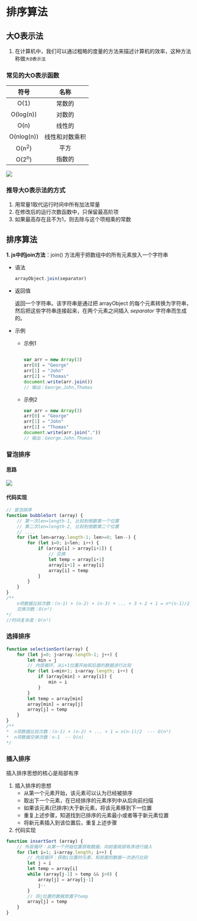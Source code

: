 # 排序算法

## 大O表示法

1. 在计算机中，我们可以通过粗略的度量的方法来描述计算机的效率，这种方法称做`大O表示法`

### 常见的大O表示函数

|    符号    | 名称 |
| :--------: | :--: |
|    O(1)    | 常数的 |
| O(log(n))  | 对数的 |
|    O(n)    | 线性的 |
| O(nlog(n)) | 线性和对数乘积 |
|   O(n<sup>2</sup>)    | 平方 |
|     O(2<sup>n</sup>)     | 指数的 |

   ![](E:\GitResort\CodePractice\笔记\img\Snipaste_2020-04-03_13-47-03.PNG)

### 推导大O表示法的方式

1. 用常量1取代运行时间中所有加法常量
2. 在修改后的运行次数函数中，只保留最高阶项
3. 如果最高存在且不为1，则去除与这个项相乘的常数

## 排序算法

**1. js中的join方法**：join() 方法用于把数组中的所有元素放入一个字符串

- 语法

  ```javascript
  arrayObject.join(separator)
  ```

- 返回值

  返回一个字符串。该字符串是通过把 arrayObject 的每个元素转换为字符串，然后把这些字符串连接起来，在两个元素之间插入 *separator* 字符串而生成的。

- 示例

  + 示例1

    ```javascript
    
    var arr = new Array(3)
    arr[0] = "George"
    arr[1] = "John"
    arr[2] = "Thomas"
    document.write(arr.join())
    // 输出：George,John,Thomas
    ```

  + 示例2

    ```javascript
    var arr = new Array(3)
    arr[0] = "George"
    arr[1] = "John"
    arr[2] = "Thomas"
    document.write(arr.join("."))
    // 输出：George.John.Thomas
    ```
### 冒泡排序

#### 思路

![](E:\GitResort\CodePractice\笔记\img\Snipaste_2020-04-03_15-52-13.PNG)

#### 代码实现

```javascript
// 冒泡排序
function bubbleSort (array) {
    // 第一次len=length-1, 比较到倒数第一个位置
    // 第二次len=length-2, 比较到倒数第二个位置
    // ....
    for (let len=array.length-1; len>=0; len--) {
        for (let i=0; i<len; i++) {
            if (array[i] > array[i+1]) {
                // 交换
                let temp = array[i+1]
                array[i+1] = array[i]
                array[i] = temp
            }
        }
    }
}
/**
	n项数据比较次数：(n-1) + (n-2) + (n-3) + ... + 3 + 2 + 1 = n*(n-1)/2
	交换次数：O(n²)
*/
//时间复杂度：O(n²)
```

### 选择排序

```javascript
function selectionSort(array) {
    for (let j=0; j<array.length-1; j++) {
        let min = j
        // 内层循环，从i+1位置开始和后面的数据进行比较
        for (let i=min+1; i<array.length; i++) {
            if (array[min] > array[i]) {
                min = i
            }
        }
        let temp = array[min]
        array[min] = array[j]
        array[j] = temp
    }
}
/**
*  n项数据比较次数：(n-1) + (n-2) + ... + 1 = n(n-1)/2  --- O(n²)
*  n项数据交换次数：n-1  -- O(n)
*/
```

### 插入排序

插入排序思想的核心是局部有序

1. 插入排序的思想
   - 从第一个元素开始，该元素可以认为已经被排序
   - 取出下一个元素，在已经排序的元素序列中从后向前扫描
   - 如果该元素(已排序)大于新元素，将该元素移到下一位置
   - 重复上述步骤，知道找到已排序的元素最小或者等于新元素位置
   - 将新元素插入到该位置后，重复上述步骤
2. 代码实现

```javascript
function insertSort (array) {
    // 外层循环：从第一个开始位置获取数据，向前面局部有序进行插入
    for (let i=1; i<array.length; i++) {
        // 内层循环：获取i位置的元素，和前面的数据一次进行比较
        let j = i
        let temp = array[i]
        while (array[j-1] > temp && j>0) {
            array[j] = array[j-1]
            j--
        }
        // 将j位置的数据放置于temp
        array[j] = temp
    }
}
```

